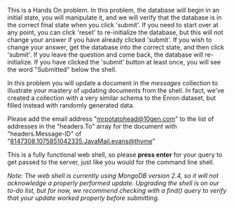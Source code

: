 This is a Hands On problem. In this problem, the database will begin in an initial state, you will manipulate it, and we will verify that the database is in the correct final state when you click 'submit'. If you need to start over at any point, you can click 'reset' to re-initialize the database, but this will not change your answer if you have already clicked 'submit'. If you wish to change your answer, get the database into the correct state, and then click 'submit'. If you leave the question and come back, the database will re-initialize. If you have clicked the 'submit' button at least once, you will see the word "Submitted" below the shell.

In this problem you will update a document in the *messages* collection to illustrate your mastery of updating documents from the shell. In fact, we've created a collection with a very similar schema to the Enron dataset, but filled instead with randomly generated data.

Please add the email address "mrpotatohead@10gen.com" to the list of addresses in the "headers.To" array for the document with "headers.Message-ID" of "<8147308.1075851042335.JavaMail.evans@thyme>"

This is a fully functional web shell, so please **press enter** for your query to get passed to the server, just like you would for the command line shell.

*Note: The web shell is currently using MongoDB version 2.4, so it will not acknowledge a properly performed update. Upgrading the shell is on our to-do list, but for now, we recommend checking with a find() query to verify that your update worked properly before submitting.*